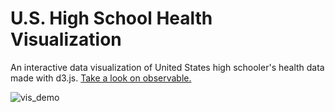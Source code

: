 # U.S. High School Health Visualization
An interactive data visualization of United States high schooler's health data made with d3.js. [Take a look on observable.](https://observablehq.com/d/e2fe9d713e985424)

![vis_demo](https://github.com/user-attachments/assets/394feb7c-ef99-4b78-9735-a03c99fb8729)
